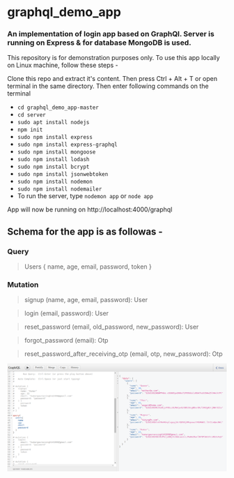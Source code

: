 # graphql_demo_app
### An implementation of login app based on GraphQl. Server is running on Express & for database MongoDB is used.

This repository is for demonstration purposes only. To use this app locally on Linux machine, follow these steps -

Clone this repo and extract it's content. Then press Ctrl + Alt + T or open terminal in the same directory. Then enter following commands on the terminal
- `cd graphql_demo_app-master`
- `cd server`
- `sudo apt install nodejs`
- `npm init`
- `sudo npm install express`
- `sudo npm install express-graphql`
- `sudo npm install mongoose`
- `sudo npm install lodash`
- `sudo npm install bcrypt`
- `sudo npm install jsonwebtoken`
- `sudo npm install nodemon`
- `sudo npm install nodemailer`
- To run the server, type `nodemon app` or `node app`

App will now be running on http://localhost:4000/graphql

## Schema for the app is as followas - 
### Query 
> Users { name, age, email, password, token }

### Mutation
> signup (name, age, email, password): User

> login (email, password): User

> reset_password (email, old_password, new_password): User

> forgot_password (email): Otp

> reset_password_after_receiving_otp (email, otp, new_password): Otp

![Screenshot](https://github.com/trishalanaman/graphql_demo_app/blob/master/Screenshot%20from%202020-06-28%2023-37-33.png)
